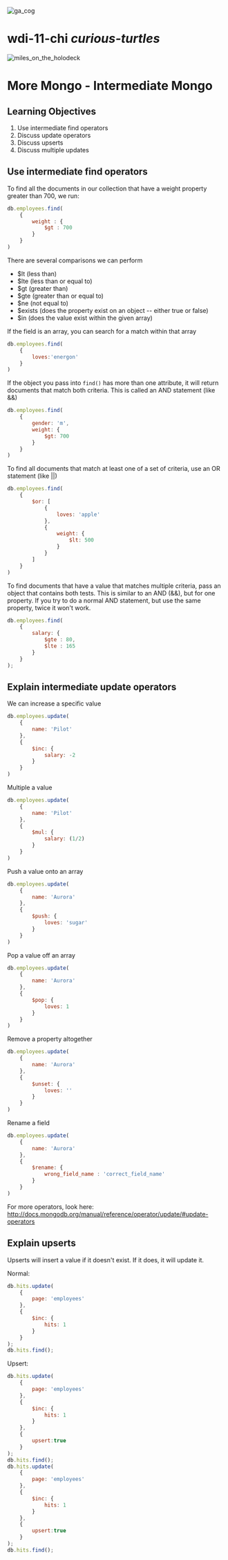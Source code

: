 ![ga_cog](https://camo.githubusercontent.com/6ca75e52ba7cf640161aefd5355a4fbfff7d5f18/687474703a2f2f6d6f62626f6f6b2e67656e6572616c617373656d622e6c792f67615f636f672e706e67)

# wdi-11-chi _curious-turtles_

![miles_on_the_holodeck](https://i.pinimg.com/736x/18/cc/fe/18ccfe752ae83e22b511abee3238109b--deep-space-gangsters.jpg)

# More Mongo - Intermediate Mongo

## Learning Objectives
1. Use intermediate find operators
1. Discuss update operators
1. Discuss upserts
1. Discuss multiple updates

## Use intermediate find operators

To find all the documents in our collection that have a weight property greater than 700, we run:

```javascript
db.employees.find(
	{
		weight : {
			$gt : 700
		}
	}
)
```

There are several comparisons we can perform

- $lt (less than)
- $lte (less than or equal to)
- $gt (greater than)
- $gte (greater than or equal to)
- $ne (not equal to)
- $exists (does the property exist on an object -- either true or false)
- $in (does the value exist within the given array)

If the field is an array, you can search for a match within that array

```javascript
db.employees.find(
	{
		loves:'energon'
	}
)
```

If the object you pass into `find()` has more than one attribute, it will return documents that match both criteria.  This is called an AND statement (like &&)

```javascript
db.employees.find(
	{
		gender: 'm',
		weight: {
			$gt: 700
		}
	}
)
```

To find all documents that match at least one of a set of criteria, use an OR statement (like ||)

```javascript
db.employees.find(
	{
		$or: [
			{
				loves: 'apple'
			},
			{
				weight: {
					$lt: 500
				}
			}
		]
	}
)
```

To find documents that have a value that matches multiple criteria, pass an object that contains both tests.  This is similar to an AND (&&), but for one property.  If you try to do a normal AND statement, but use the same property, twice it won't work.

```javascript
db.employees.find(
	{
		salary: {
			$gte : 80,
			$lte : 165
		}
	}
);
```

## Explain intermediate update operators

We can increase a specific value

```javascript
db.employees.update(
	{
		name: 'Pilot'
	},
	{
		$inc: {
			salary: -2
		}
	}
)
```

Multiple a value

```javascript
db.employees.update(
	{
		name: 'Pilot'
	},
	{
		$mul: {
			salary: (1/2)
		}
	}
)
```

Push a value onto an array

```javascript
db.employees.update(
	{
		name: 'Aurora'
	},
	{
		$push: {
			loves: 'sugar'
		}
	}
)
```

Pop a value off an array

```javascript
db.employees.update(
	{
		name: 'Aurora'
	},
	{
		$pop: {
			loves: 1
		}
	}
)
```

Remove a property altogether

```javascript
db.employees.update(
	{
		name: 'Aurora'
	},
	{
		$unset: {
			loves: ''
		}
	}
)
```

Rename a field

```javascript
db.employees.update(
	{
		name: 'Aurora'
	},
	{
		$rename: {
			wrong_field_name : 'correct_field_name'
		}
	}
)
```

For more operators, look here: http://docs.mongodb.org/manual/reference/operator/update/#update-operators

## Explain upserts

Upserts will insert a value if it doesn't exist.  If it does, it will update it.

Normal:

```javascript
db.hits.update(
	{
		page: 'employees'
	},
	{
		$inc: {
			hits: 1
		}
	}
);
db.hits.find();
```

Upsert:

```javascript
db.hits.update(
	{
		page: 'employees'
	},
	{
		$inc: {
			hits: 1
		}
	},
	{
		upsert:true
	}
);
db.hits.find();
db.hits.update(
	{
		page: 'employees'
	},
	{
		$inc: {
			hits: 1
		}
	},
	{
		upsert:true
	}
);
db.hits.find();
```
